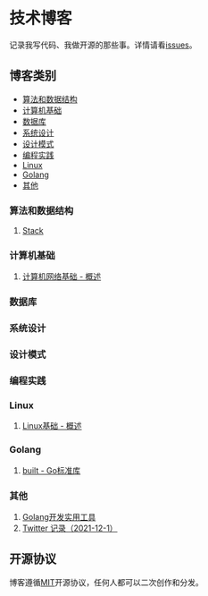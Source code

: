 # 技术博客

记录我写代码、我做开源的那些事。详情请看[issues](https://github.com/zhong-my/blog/issues)。


## 博客类别

- [算法和数据结构](#算法和数据结构)
- [计算机基础](#计算机基础)
- [数据库](#数据库)
- [系统设计](#系统设计)
- [设计模式](#设计模式)
- [编程实践](#编程实践)
- [Linux](#Linux)
- [Golang](#Golang)
- [其他](#其他)

### 算法和数据结构

1. [Stack](https://github.com/zhong-my/blog/issues/2)

### 计算机基础

1. [计算机网络基础 - 概述](https://github.com/zhong-my/blog/issues/6)

### 数据库

### 系统设计

### 设计模式

### 编程实践

### Linux

1. [Linux基础 - 概述](https://github.com/zhong-my/blog/issues/7)

### Golang

1. [built - Go标准库](https://github.com/zhong-my/blog/issues/3) 

### 其他

1. [Golang开发实用工具](https://github.com/zhong-my/blog/issues/1)
2. [Twitter 记录（2021-12-1）](https://github.com/zhong-my/blog/issues/4)

## 开源协议

博客遵循[MIT](./LICENSE)开源协议，任何人都可以二次创作和分发。
